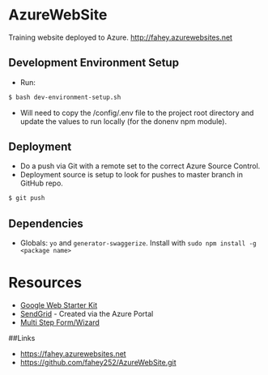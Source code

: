 # AzureWebSite

Training website deployed to Azure.  <http://fahey.azurewebsites.net>

## Development Environment Setup
  * Run:

  ```bash
  $ bash dev-environment-setup.sh
  ```
  * Will need to copy the /config/.env file to the project root directory and update the values to run locally (for the donenv npm module).

## Deployment
  * Do a push via Git with a remote set to the correct Azure Source Control.
  * Deployment source is setup to look for pushes to master branch in GitHub repo.

  ```bash
  $ git push
  ```

## Dependencies
  * Globals: `yo` and `generator-swaggerize`. Install with `sudo npm install -g <package name>`

# Resources
  * [Google Web Starter Kit](https://developers.google.com/web/tools/starter-kit/?hl=en)
  * [SendGrid](https://sendgrid.com) - Created via the Azure Portal
  * [Multi Step Form/Wizard](https://scotch.io/tutorials/angularjs-multi-step-form-using-ui-router)

##Links
  * <https://fahey.azurewebsites.net>
  * <https://github.com/fahey252/AzureWebSite.git>
